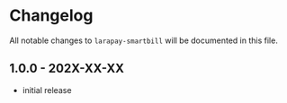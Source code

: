 # Changelog

All notable changes to `larapay-smartbill` will be documented in this file.

## 1.0.0 - 202X-XX-XX

- initial release
